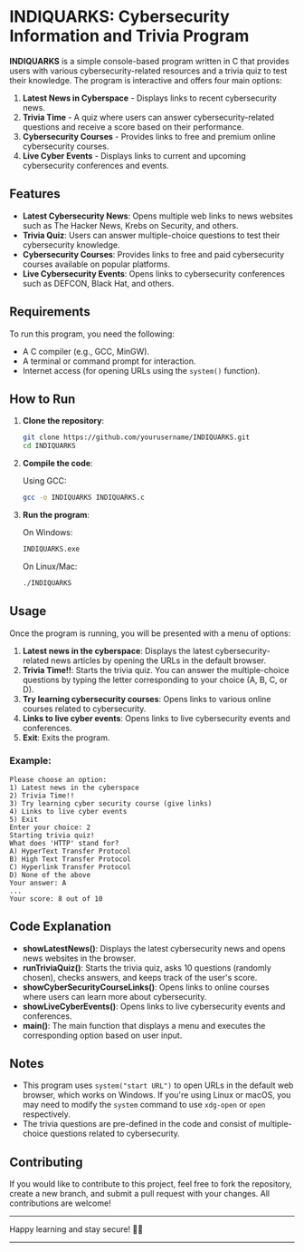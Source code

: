 # INDIQUARKS: Cybersecurity Information and Trivia Program

**INDIQUARKS** is a simple console-based program written in C that provides users with various cybersecurity-related resources and a trivia quiz to test their knowledge. The program is interactive and offers four main options:

1. **Latest News in Cyberspace** - Displays links to recent cybersecurity news.
2. **Trivia Time** - A quiz where users can answer cybersecurity-related questions and receive a score based on their performance.
3. **Cybersecurity Courses** - Provides links to free and premium online cybersecurity courses.
4. **Live Cyber Events** - Displays links to current and upcoming cybersecurity conferences and events.

## Features

- **Latest Cybersecurity News**: Opens multiple web links to news websites such as The Hacker News, Krebs on Security, and others.
- **Trivia Quiz**: Users can answer multiple-choice questions to test their cybersecurity knowledge.
- **Cybersecurity Courses**: Provides links to free and paid cybersecurity courses available on popular platforms.
- **Live Cybersecurity Events**: Opens links to cybersecurity conferences such as DEFCON, Black Hat, and others.

## Requirements

To run this program, you need the following:

- A C compiler (e.g., GCC, MinGW).
- A terminal or command prompt for interaction.
- Internet access (for opening URLs using the `system()` function).

## How to Run

1. **Clone the repository**:

   ```bash
   git clone https://github.com/yourusername/INDIQUARKS.git
   cd INDIQUARKS
   ```

2. **Compile the code**:
   
   Using GCC:

   ```bash
   gcc -o INDIQUARKS INDIQUARKS.c
   ```

3. **Run the program**:

   On Windows:

   ```bash
   INDIQUARKS.exe
   ```

   On Linux/Mac:

   ```bash
   ./INDIQUARKS
   ```

## Usage

Once the program is running, you will be presented with a menu of options:

1. **Latest news in the cyberspace**: Displays the latest cybersecurity-related news articles by opening the URLs in the default browser.
2. **Trivia Time!!**: Starts the trivia quiz. You can answer the multiple-choice questions by typing the letter corresponding to your choice (A, B, C, or D).
3. **Try learning cybersecurity courses**: Opens links to various online courses related to cybersecurity.
4. **Links to live cyber events**: Opens links to live cybersecurity events and conferences.
5. **Exit**: Exits the program.

### Example:

```
Please choose an option:
1) Latest news in the cyberspace
2) Trivia Time!!
3) Try learning cyber security course (give links)
4) Links to live cyber events
5) Exit
Enter your choice: 2
Starting trivia quiz!
What does 'HTTP' stand for?
A) HyperText Transfer Protocol
B) High Text Transfer Protocol
C) Hyperlink Transfer Protocol
D) None of the above
Your answer: A
...
Your score: 8 out of 10
```

## Code Explanation

- **showLatestNews()**: Displays the latest cybersecurity news and opens news websites in the browser.
- **runTriviaQuiz()**: Starts the trivia quiz, asks 10 questions (randomly chosen), checks answers, and keeps track of the user's score.
- **showCyberSecurityCourseLinks()**: Opens links to online courses where users can learn more about cybersecurity.
- **showLiveCyberEvents()**: Opens links to live cybersecurity events and conferences.
- **main()**: The main function that displays a menu and executes the corresponding option based on user input.

## Notes

- This program uses `system("start URL")` to open URLs in the default web browser, which works on Windows. If you're using Linux or macOS, you may need to modify the `system` command to use `xdg-open` or `open` respectively.
- The trivia questions are pre-defined in the code and consist of multiple-choice questions related to cybersecurity.
  
## Contributing

If you would like to contribute to this project, feel free to fork the repository, create a new branch, and submit a pull request with your changes. All contributions are welcome!


---

Happy learning and stay secure! 🚀🔐

---
